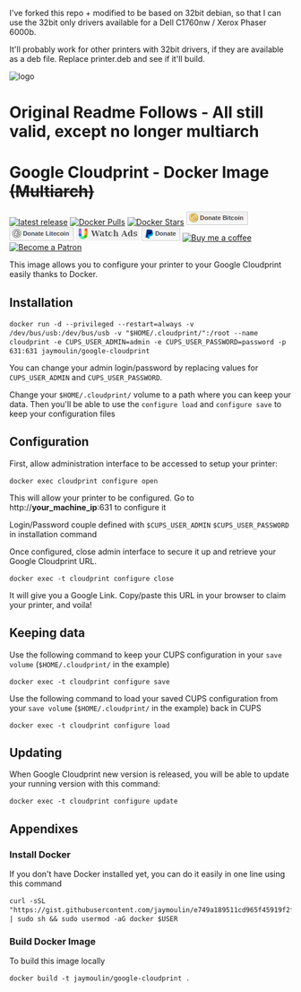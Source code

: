 I've forked this repo + modified to be based on 32bit debian, so that I can use the 32bit only drivers available for a Dell C1760nw / Xerox Phaser 6000b.

It'll probably work for other printers with 32bit drivers, if they are available as a deb file. Replace printer.deb and see if it'll build.

![logo](logo.png "Google Cloudprint - Docker Image")

Original Readme Follows - All still valid, except no longer multiarch
=====================================================================


Google Cloudprint - Docker Image ~~(Multiarch)~~
============================================

[![latest release](https://img.shields.io/github/release/jaymoulin/docker-google-cloudprint.svg "latest release")](http://github.com/jaymoulin/docker-google-cloudprint/releases)
[![Docker Pulls](https://img.shields.io/docker/pulls/jaymoulin/google-cloudprint.svg)](https://hub.docker.com/r/jaymoulin/google-cloudprint/)
[![Docker Stars](https://img.shields.io/docker/stars/jaymoulin/google-cloudprint.svg)](https://hub.docker.com/r/jaymoulin/google-cloudprint/)
[![Bitcoin donation](https://github.com/jaymoulin/jaymoulin.github.io/raw/master/btc.png "Bitcoin donation")](https://m.freewallet.org/id/374ad82e/btc)
[![Litecoin donation](https://github.com/jaymoulin/jaymoulin.github.io/raw/master/ltc.png "Litecoin donation")](https://m.freewallet.org/id/374ad82e/ltc)
[![Watch Ads](https://github.com/jaymoulin/jaymoulin.github.io/raw/master/utip.png "Watch Ads")](https://utip.io/femtopixel)
[![PayPal donation](https://github.com/jaymoulin/jaymoulin.github.io/raw/master/ppl.png "PayPal donation")](https://www.paypal.me/jaymoulin)
[![Buy me a coffee](https://www.buymeacoffee.com/assets/img/custom_images/orange_img.png "Buy me a coffee")](https://www.buymeacoffee.com/3Yu8ajd7W)
[![Become a Patron](https://badgen.net/badge/become/a%20patron/F96854 "Become a Patron")](https://patreon.com/femtopixel)

This image allows you to configure your printer to your Google Cloudprint easily thanks to Docker.

Installation
---

```
docker run -d --privileged --restart=always -v /dev/bus/usb:/dev/bus/usb -v "$HOME/.cloudprint/":/root --name cloudprint -e CUPS_USER_ADMIN=admin -e CUPS_USER_PASSWORD=password -p 631:631 jaymoulin/google-cloudprint
```

You can change your admin login/password by replacing values for `CUPS_USER_ADMIN` and `CUPS_USER_PASSWORD`.

Change your `$HOME/.cloudprint/` volume to a path where you can keep your data. Then you'll be able to use the `configure load` and `configure save` to keep your configuration files

Configuration
---
First, allow administration interface to be accessed to setup your printer:
```
docker exec cloudprint configure open
```
This will allow your printer to be configured.
Go to http://__your_machine_ip__:631 to configure it

Login/Password couple defined with `$CUPS_USER_ADMIN` `$CUPS_USER_PASSWORD` in installation command

Once configured, close admin interface to secure it up and retrieve your Google Cloudprint URL.

```
docker exec -t cloudprint configure close
```

It will give you a Google Link. Copy/paste this URL in your browser to claim your printer, and voila!


Keeping data
------------

Use the following command to keep your CUPS configuration in your `save volume` (`$HOME/.cloudprint/` in the example)

```
docker exec -t cloudprint configure save
```

Use the following command to load your saved CUPS configuration from your `save volume` (`$HOME/.cloudprint/` in the example) back in CUPS

```
docker exec -t cloudprint configure load
```


Updating
-----

When Google Cloudprint new version is released, you will be able to update your running version with this command:

```
docker exec -t cloudprint configure update
```

Appendixes
---

### Install Docker

If you don't have Docker installed yet, you can do it easily in one line using this command

```
curl -sSL "https://gist.githubusercontent.com/jaymoulin/e749a189511cd965f45919f2f99e45f3/raw/0e650b38fde684c4ac534b254099d6d5543375f1/ARM%2520(Raspberry%2520PI)%2520Docker%2520Install" | sudo sh && sudo usermod -aG docker $USER
```

### Build Docker Image

To build this image locally
```
docker build -t jaymoulin/google-cloudprint .
```
